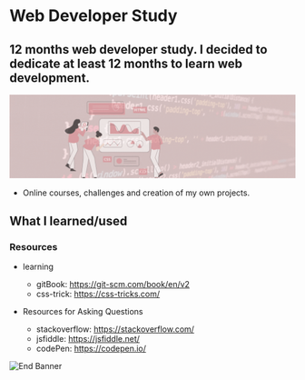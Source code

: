 # Web Developer Study
## 12 months web developer study. I decided to dedicate at least 12 months to learn web development.

![Begin Banner](/Documentation/top-1200x350.gif)

* Online courses, challenges and creation of my own projects.

## What I learned/used 
### Resources
* learning
    * gitBook: https://git-scm.com/book/en/v2
    * css-trick: https://css-tricks.com/

* Resources for Asking Questions
    * stackoverflow: https://stackoverflow.com/
    * jsfiddle: https://jsfiddle.net/
    * codePen: https://codepen.io/


![End Banner](/Documentation/botton-1200x350.gif)